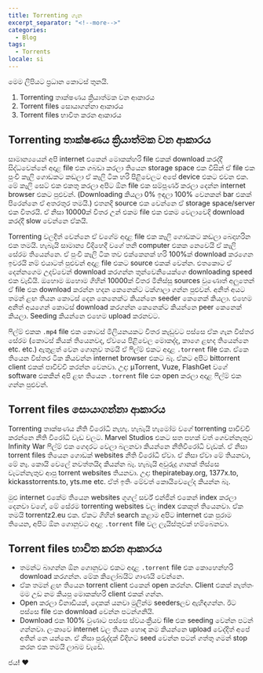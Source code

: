 ```yaml
---
title: Torrenting ගැන
excerpt_separator: "<!--more-->"
categories:
  - Blog
tags:
  - Torrents
locale: si
---
```


මෙම ලිපියට ප්‍රධාන කොටස් තුනයි.

1. Torrenting තාක්ෂණය ක්‍රියාත්මක වන ආකාරය
2. Torrent files සොයාගන්නා ආකාරය
3. Torrent files භාවිත කරන ආකාරය

Torrenting තාක්ෂණය ක්‍රියාත්මක වන ආකාරය
---

සාමාන්‍යයෙන් අපි internet එකෙන් මොකක්හරි file එකක් download කරද්දී සිද්ධවෙන්නේ අදාළ file එක ගබඩා කරලා තියෙන storage space එක විසින් ඒ file එක පුංචි කෑලි ගොඩකට කඩලා ඒ කෑලි ටික හරි පිළිවෙලට අපේ device එකට එවන එක. මේ කෑලි සෙට් එක එකතු කරලා අපිට ඕන file එක සම්පූර්ණ කරලා දෙන්න internet browser එකට පුළුවන්. (Downloading කියලා 0% ඉඳලා 100% වෙනකන් bar එකක් පිරෙන්නෙ ඒ අතරතුර තමයි.) එතනදි source එක වෙන්නෙ ඒ storage space/server එක විතරයි. ඒ නිසා 10000ක් විතර උන් එකම file එක එකම වෙලාවෙදි download කරද්දී slow වෙන්නෙ ඒකයි.

Torrenting වලදිත් වෙන්නෙ ඒ වගේම අදාළ file එක කෑලි ගොඩකට කඩලා බෙදාහරින එක තමයි. හැබැයි සාමාන්‍ය විදිහෙදී වගේ තනි computer එකක නෙවෙයි ඒ කෑලි සේරම තියෙන්නෙ. ඒ පුංචි කෑලි ටික තව එක්කෙනක් හරි 100%ක් download කරගෙන ඉවරයි නම් එයාටත් පුළුවන් අදාළ file එකට source එකක් වෙන්න. එතකොට ඒ දෙන්නගෙම උදව්වෙන් download කරගන්න තුන්වෙනියෙක්ගෙ downloading speed එක වැඩියි. ඔහොම ඔහොම ගිහින් 10000ක් විතර මිනිස්සු sources වුණොත් අලුතෙන් ඒ file එක download කරන්න හදන කෙනෙක්ට ටක්ගාලා ගන්න පුළුවන්. අනිත් අයට තමන් ළඟ තියන කොටස් දෙන කෙනෙක්ට කියන්නෙ seeder කෙනෙක් කියලා. එහෙම අනිත් අයගෙන් කොටස් download කරගන්න කෙනෙක්ට කියන්නෙ peer කෙනෙක් කියලා. Seeding කියන්නෙ එහෙම upload කරනවට.

ෆිල්ම් එකක `.mp4` file එක කොටස් මිලියනයකට විතර කැඩුවට පස්සෙ ඒක ගැන විස්තර සේරම (කොටස් කීයක් තියෙනවද, ඒවයෙ පිළිවෙල මොකද්ද, කාගෙ ළඟද තියෙන්නෙ etc. etc.) ඇතුළත් වෙන ගොනුව තමයි ඒ ෆිල්ම් එකට අදාළ `.torrent` file එක. ඒකෙ තියෙන විස්තර ටික කියවන්න internet browser එකට බෑ. ඒකට අපිට bittorrent client එකක් පාවිච්චි කරන්න වෙනවා. උදා: μTorrent, Vuze, FlashGet වගේ software එකකින් අපි ළඟ තියෙන `.torrent` file එක open කරලා අදාළ ෆිල්ම් එක ගන්න පුළුවන්. 


Torrent files සොයාගන්නා ආකාරය
---

Torrenting තාක්ෂණය නීති විරෝධී නැහැ. හැබැයි හැමෝම වගේ torrenting පාවිච්චි කරන්නෙ නීති විරෝධී වැඩ වලට. Marvel Studios එකට සත පහක් වත් ගෙවන්නෑතුව Infinity War ෆිල්ම් එක ගෙදරට වෙලා බලනවා කියන්නෙ නීතිවිරෝධී වැඩක්. ඒ නිසා torrent files තියෙන ගොඩක් websites නීති විරෝධී ඒවා. ඒ නිසා ඒවා මේ තියනවා, මේ නෑ. කොයි වෙලේ නවත්තයිද කියන්න බෑ. හැබැයි අවුරුදු ගානක් තිස්සෙ වැටන්නැතුව ආපු torrent websites තියනවා. උදා: thepiratebay.org, 1377x.to, kickasstorrents.to, yts.me etc. ඒත් ඉතිං මේවත් කොයිවෙලේද කියන්න බෑ. 

මුළු internet එකේම තියෙන websites ගූගල් සර්ච් එන්ජින් එකෙන් index කරලා දෙනවා වගේ, මේ සේරම torrenting websites වල index එකකුත් තියෙනවා. ඒක තමයි torrentz2.eu එක. ඒකට ගිහින් search කළාම අපිට internet එක පුරාම තියෙන, අපිට ඕන ගොනුවට අදාළ `.torrent` file වල ලැයිස්තුවක් හම්බෙනවා.

Torrent files භාවිත කරන ආකාරය
---

* තමන්ට බාගන්න ඕන ගොනුවට එකට අදාළ `.torrent` file එක කොහෙන්හරි download කරගන්න. මේක කිලෝබයිට් ගාණයි වෙන්නෙ.
* ඒක තමන් ළඟ තියෙන torrent client එකෙන් open කරන්න. Client එකක් නැත්තං මම උඩ නම කියපු මොකක්හරි client එකක් ගන්න.
* Open කරලා විනාඩියක්, දෙකක් යනවා මුලින්ම seedersලව ඇහිඳගන්න. ඊට පස්සෙ file එක download වෙන්න පටන්ගනියි.
* Download එක 100% වුණාට පස්සෙ ස්වයංක්‍රීයව file එක seeding වෙන්න පටන් ගන්නවා. ලංකාවෙ internet වල තියන හොඳ කම කියන්නෙ upload වෙද්දිත් අපේ අතින් නෙ යන්නෙ. ඒ නිසා පුරුද්දක් විදිහට seed වෙන්න පටන් ගත්තු ගමන් stop කරන එක තමයි ලාබම වැඩේ.

ජය! ♥️